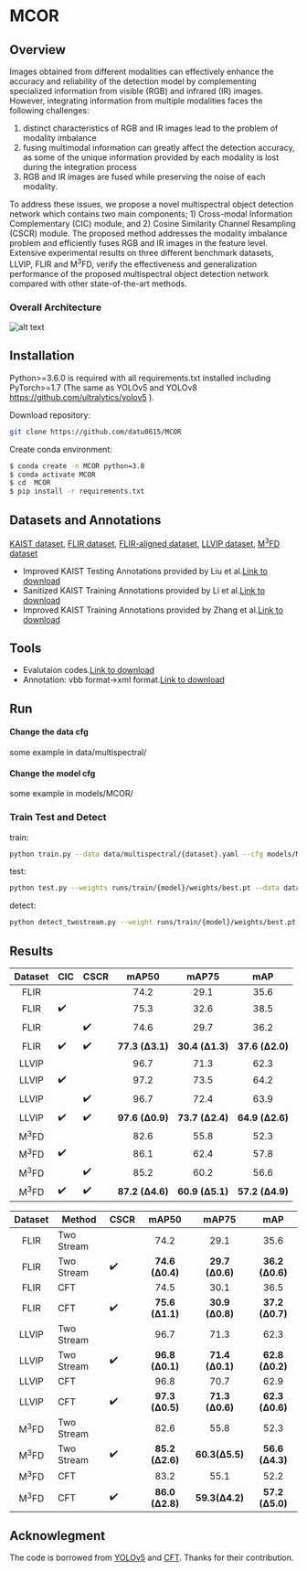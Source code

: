 # MCOR

## Overview
Images obtained from different modalities can effectively enhance the accuracy and reliability of the detection model by complementing specialized information from visible (RGB) and infrared (IR) images.  
However, integrating information from multiple modalities faces the following challenges:  
1) distinct characteristics of RGB and IR images lead to the problem of modality imbalance
2) fusing multimodal information can greatly affect the detection accuracy, as some of the unique information provided by each modality is lost during the integration process
3) RGB and IR images are fused while preserving the noise of each modality.

To address these issues, we propose a novel multispectral object detection network which contains two main components; 1) Cross-modal Information Complementary (CIC) module, and 2) Cosine Similarity Channel Resampling (CSCR) module. 
The proposed method addresses the modality imbalance problem and efficiently fuses RGB and IR images in the feature level. 
Extensive experimental results on three different benchmark datasets, LLVIP, FLIR and M<sup>3</sup>FD, verify the effectiveness and generalization performance of the proposed multispectral object detection network compared with other state-of-the-art methods.
### Overall Architecture
![alt text](/figures/over_arch_fusion_final.png)

## Installation 
Python>=3.6.0 is required with all requirements.txt installed including PyTorch>=1.7 (The same as YOLOv5 and YOLOv8 https://github.com/ultralytics/yolov5 ).

Download repository:
```bash
git clone https://github.com/datu0615/MCOR
```
Create conda environment:
 ```bash
$ conda create -n MCOR python=3.8
$ conda activate MCOR
$ cd  MCOR
$ pip install -r requirements.txt
```

## Datasets and Annotations
[KAIST dataset](https://soonminhwang.github.io/rgbt-ped-detection/), [FLIR dataset](https://www.flir.cn/oem/adas/adas-dataset-form/), [FLIR-aligned dataset](https://github.com/zonaqiu/FLIR-align), [LLVIP dataset](https://bupt-ai-cz.github.io/LLVIP/), [M<sup>3</sup>FD dataset](https://github.com/dlut-dimt/TarDAL)
- Improved KAIST Testing Annotations provided by Liu et al.[Link to download](https://docs.google.com/forms/d/e/1FAIpQLSe65WXae7J_KziHK9cmX_lP_hiDXe7Dsl6uBTRL0AWGML0MZg/viewform?usp=pp_url&entry.1637202210&entry.1381600926&entry.718112205&entry.233811498) 
- Sanitized KAIST Training Annotations provided by Li et al.[Link to download](https://github.com/Li-Chengyang/MSDS-RCNN) 
- Improved KAIST Training Annotations provided by Zhang et al.[Link to download](https://github.com/luzhang16/AR-CNN) 
## Tools
- Evalutaion codes.[Link to download](https://github.com/Li-Chengyang/MSDS-RCNN/tree/master/lib/datasets/KAISTdevkit-matlab-wrapper)
- Annotation: vbb format->xml format.[Link to download](https://github.com/SoonminHwang/rgbt-ped-detection/tree/master/data/scripts)

## Run
#### Change the data cfg
some example in data/multispectral/
#### Change the model cfg
some example in models/MCOR/

### Train Test and Detect
train:  
```bash
python train.py --data data/multispectral/{dataset}.yaml --cfg models/MCOR/{model}.yaml --epochs 100 --batch-size {batch_size} --device {device}
```

test:  
```bash
python test.py --weights runs/train/{model}/weights/best.pt --data data/multispectral/{dataset}.yaml --batch-size {batch_size} --device {device}
```

detect:  
```bash
python detect_twostream.py --weight runs/train/{model}/weights/best.pt --source1 datasets/{dataset}/visible/test --source2 datasets/{dataset}/infrared/test --device {device}
```
<!--
### Demo
**Night Scene**
<div align="left">
<img src="https://github.com/datu0615/MCOR/figures/day_visible.gif" width="600"></img>
<img src="https://github.com/datu0615/MCOR/figures/day_infrared.gif" width="600"></img>
</div>

**Day Scene**
<div align="left">
<img src="https://github.com/datu0615/MCOR/figures/night_visible.gif" width="600">
<img src="https://github.com/datu0615/MCOR/figures/night_infrared.gif" width="600">
</div>
-->

## Results
|Dataset|CIC|CSCR|mAP50|mAP75|mAP|
|:---------: |------------|-----------|:-----:|:-----------------:|:-------------:|
|FLIR|||74.2|29.1|35.6|
|FLIR|✔️||75.3|32.6|38.5|
|FLIR||✔️|74.6|29.7|36.2|
|FLIR|✔️|✔️|**77.3 (Δ3.1)**|**30.4 (Δ1.3)**|**37.6 (Δ2.0)**|
|LLVIP|||96.7|71.3|62.3|
|LLVIP|✔️||97.2|73.5|64.2|
|LLVIP||✔️|96.7|72.4|63.9|
|LLVIP|✔️|✔️|**97.6 (Δ0.9)**|**73.7 (Δ2.4)**|**64.9 (Δ2.6)**|
|M<sup>3</sup>FD|||82.6|55.8|52.3|
|M<sup>3</sup>FD|✔️||86.1|62.4|57.8|
|M<sup>3</sup>FD||✔️|85.2|60.2|56.6|
|M<sup>3</sup>FD|✔️|✔️|**87.2 (Δ4.6)**|**60.9 (Δ5.1)**|**57.2 (Δ4.9)**|

|Dataset|Method|CSCR|mAP50|mAP75|mAP|
|:---------: |------------|------------|:-----:|:-----------------:|:-------------:|
|FLIR|Two Stream||74.2|29.1|35.6|
|FLIR|Two Stream|✔️|**74.6 (Δ0.4)**|**29.7 (Δ0.6)**|**36.2 (Δ0.6)**|
|FLIR|CFT||74.5|30.1|36.5|
|FLIR|CFT|✔️|**75.6 (Δ1.1)**|**30.9 (Δ0.8)**|**37.2 (Δ0.7)**|
|LLVIP|Two Stream||96.7|71.3|62.3|
|LLVIP|Two Stream|✔️|**96.8 (Δ0.1)**|**71.4 (Δ0.1)**|**62.8 (Δ0.2)**|
|LLVIP|CFT||96.8|70.7|62.9|
|LLVIP|CFT|✔️|**97.3 (Δ0.5)**|**71.3 (Δ0.6)**|**62.3 (Δ0.6)**|
|M<sup>3</sup>FD|Two Stream||82.6 | 55.8  | 52.3
|M<sup>3</sup>FD|Two Stream|✔️|**85.2 (Δ2.6)**|**60.3(Δ5.5)**|**56.6 (Δ4.3)**|
|M<sup>3</sup>FD|CFT||83.2 | 55.1  | 52.2
|M<sup>3</sup>FD|CFT|✔️|**86.0 (Δ2.8)**|**59.3(Δ4.2)**|**57.2 (Δ5.0)**|

<!--
|Dataset|CFT|mAP50|mAP75|mAP|
|:---------: |------------|:-----:|:-----------------:|:-------------:|
|FLIR||73.0|32.0|37.4|
|FLIR| ✔️ |**78.7 (Δ5.7)**|**35.5 (Δ3.5)**|**40.2 (Δ2.8)**|
|LLVIP||95.8|71.4|62.3|
|LLVIP| ✔️ |**97.5 (Δ1.7)**|**72.9 (Δ1.5)**|**63.6 (Δ1.3)**|
|VEDAI||79.7 | 47.7  | 46.8
|VEDAI| ✔️ |**85.3 (Δ5.6)**|**65.9(Δ18.2)**|**56.0 (Δ9.2)**|


### LLVIP
Log Average Miss Rate 
|Model| Log Average Miss Rate |
|:---------: |:--------------:|
|YOLOv3-RGB|37.70%|
|YOLOv3-IR|17.73%|
|YOLOv5-RGB|22.59%|
|YOLOv5-IR|10.66%|
|Baseline(Ours)|**6.91%**|
|CFT(Ours)|**5.40%**|

Miss Rate - FPPI curve
<div align="left">
<img src="https://github.com/DocF/multispectral-object-detection/blob/main/MR.png" width="500">
</div>
-->

## Acknowlegment
The code is borrowed from [YOLOv5](https://github.com/ultralytics/yolov5) and [CFT](https://github.com/DocF/multispectral-object-detection). Thanks for their contribution.

  
